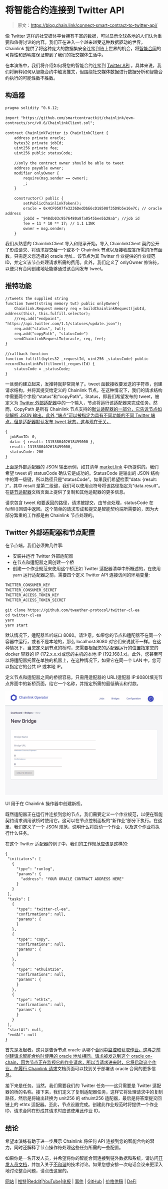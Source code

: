# 将智能合约连接到 Twitter API

> 原文：<https://blog.chain.link/connect-smart-contract-to-twitter-api/>

像 Twitter 这样的社交媒体平台拥有丰富的数据，可以显示全球各地的人们认为重要和值得讨论的内容。我们正在进入一个越来越受这种数据驱动的世界，Chainlink 提供了将这种庞大的数据集安全连接到链上世界的机会，将[智能合同](https://chain.link/education/smart-contracts)的可靠性和透明度保证带到了我们的社交媒体生活中。

在本演练中，我们将介绍如何将您的智能合约连接到 [Twitter API](https://developer.twitter.com/en/docs) 。具体来说，我们将解释如何从智能合约中触发推文，但围绕社交媒体数据进行数据分析和智能合约执行的可能性数不胜数。

## 构造器

```
pragma solidity ^0.6.12;

import "https://github.com/smartcontractkit/chainlink/evm-contracts/src/v0.6/ChainlinkClient.sol";

contract ChainlinkTwitter is ChainlinkClient {
    address private oracle;
    bytes32 private jobId;
    uint256 private fee;
    uint256 public statusCode;

    //only the contract owner should be able to tweet
    address payable owner;
    modifier onlyOwner {
        require(msg.sender == owner);
        _;
    }

    constructor() public {
    	setPublicChainlinkToken();
    	oracle = 0x4CF0507fe3236DedDbE6cD18508f35D9b5e16e7C; // oracle address
    	jobId = "948db03c9576480a8fa0545bee5b28ab"; //job id
    	fee = 11 * 10 ** 17; // 1.1 LINK
    	owner = msg.sender;
    }
```

我们从熟悉的 ChainlinkClient 导入和继承开始。导入 ChainlinkClient 契约公开了形成请求、将请求提交给一个或多个 Chainlink 节点以及接收应答所需的所有函数。只需定义您选择的 oracle 地址、该节点为其 Twitter 作业提供的作业规范 ID，并定义该节点处理请求所需的费用。此外，我们定义了 onlyOwner 修饰符，以便只有合同创建地址能够通过该合同发布 tweet。

## 推特功能

```
//tweets the supplied string
function tweet(string memory twt) public onlyOwner{
    Chainlink.Request memory req = buildChainlinkRequest(jobId, address(this), this.fulfill.selector);
    //req.add("endpoint", "https://api.twitter.com/1.1/statuses/update.json");
    req.add("status", twt);
    req.add("copyPath", "statusCode")
    sendChainlinkRequestTo(oracle, req, fee);
}

//callback function
function fulfill(bytes32 _requestId, uint256 _statusCode) public recordChainlinkFulfillment(_requestId) {
    statusCode = _statusCode;
}
```

一旦契约建立起来，发推特就非常简单了。tweet 函数接收要发送的字符串，创建请求结构，并将其提交给定义的 Chainlink 节点。在这种情况下，我们的请求结构中需要两个字段:“status”和“copyPath”。Status，即我们希望发布的 tweet，被定义为 [Twitter 外部适配器](https://market.link/adapters/9ebb251e-1d7c-433d-9835-d771996f5b9c)中的一个输入，节点将运行该适配器来完成任务。然而，CopyPath 是所有 Chainlink 节点支持的[默认适配器的一部分，它告诉节点如何解析 JSON 输出。此外,“端点”可以被指定为具有不同功能的不同 Twitter 端点，但是适配器默认发布 tweet 状态，这与现在无关。](https://docs.chain.link/docs/adapters)

```
{
  jobRunID: 0,
  data: { result: 1315380402618499000 },
  result: 1315380402618499000,
  statusCode: 200
}
```

上面是外部适配器的 JSON 输出示例，如其清单 [market.link](http://market.link/) 中所提供的。我们希望 tweet 的 statusCode 确认它是成功的。StatusCode 是输出的 JSON 结构中的第一级键，所以路径只是“statusCode”。如果我们希望检索“data: {result: }”，其中 result 是第二级键，我们可以使用点符号将该路径指定为“data.result”。在[链节适配器](https://docs.chain.link/docs/adapters)文档页面上提供了复制和其他适配器的更多信息。

请求包含 tweet 和要返回的路径，请求被提交，由节点处理，statusCode 在 fulfill()回调中返回。这个简单的请求形成和提交是智能契约端所需要的，因为大部分繁重的工作都是由 Chainlink 节点处理的。

## Twitter 外部适配器和节点配置

在节点端，我们必须做几件事:

*   安装并运行 Twitter 外部适配器
*   在节点和适配器之间创建一个桥
*   创建一个作业规范来使用这个桥正如 Twitter 适配器清单中所概述的，在使用 yarn 运行适配器之前，需要四个定义 Twitter API 连接访问的环境变量:

```
TWITTER_CONSUMER_KEY
TWITTER_CONSUMER_SECRET
TWITTER_ACCESS_TOKEN_KEY
TWITTER_ACCESS_TOKEN_SECRET

git clone https://github.com/tweether-protocol/twitter-cl-ea
cd twitter-cl-ea
yarn
yarn start
```

默认情况下，适配器监听端口 8080。请注意，如果您的节点和适配器不在同一个容器中运行，或者不是本地的，那么 localhost:8080 对它们来说就不一样。在这种情况下，当您定义到节点的桥时，您需要根据您的适配器运行的位置指定您的 docker 容器的 IP (172.x.x.x)或您的主机的本地 IP (192.168.1.x)。此外，您甚至可以将适配器托管在单独的机器上，在这种情况下，如果它在同一个 LAN 中，您可以指定它的公共 IP 或本地 IP。

定义节点和适配器之间的桥很容易。只需用适配器的 URL(适配器 IP:8080)填充节点界面中的新桥页面，给它一个名称，并指定所需的最低确认和付款。



![New Bridge page of node interface](img/dd238f5b57e90609c9dd20bcd7d21f51.png)

<figcaption id="caption-attachment-597" class="wp-caption-text">UI 用于在 Chainlink 操作器中创建新桥。</figcaption>





既然适配器正在运行并连接到您的节点，我们需要定义一个作业规范，以便在智能契约请求调用该桥时使用它。这可以在节点控制面板的“新作业”部分下执行。在这里，我们定义了一个 JSON 规范，说明什么将启动一个作业，以及这个作业将执行什么任务。

在这个 Twitter 适配器的例子中，我们的工作规范应该是这样的:

```
{
 "initiators": [
   {
     "type": "runlog",
     "params": {
       "address": "YOUR ORACLE CONTRACT ADDRESS HERE"
     }
   }
 ],
 "tasks": [
   {
     "type": "twitter-cl-ea",
     "confirmations": null,
     "params": {
     }
   },
   {
     "type": "copy",
     "confirmations": null,
     "params": {
     }
   },
   {
     "type": "ethuint256",
     "confirmations": null,
     "params": {
     }
   },
   {
     "type": "ethtx",
     "confirmations": null,
     "params": {
     }
   }
 ],
 "startAt": null,
 "endAt": null
}
```

首先是发起者。这只是告诉节点 oracle 从哪个[合同中监控和获取作业。这与之前创建请求智能合约时使用的 oracle 地址相同。请求被发送到这个 oracle on-chain，因为节点正在监视它的作业请求，所以当请求进来时，它将启动这个作业。在](https://chain.link/education/blockchain-oracles)[履行 Chainlink 请求](https://docs.chain.link/docs/fulfilling-requests)文档页面可以找到关于部署该 oracle 合同的更多信息。

接下来是任务。当然，我们需要我们的 Twitter 任务——这只需要是 Twitter 适配器的桥的名称。接下来，我们定义了复制适配器任务，这样它将处理请求中的复制路径，然后是将输出转换为 unit256 的 ethuint256 适配器，最后是将答案提交回链上的 ethtx 适配器。至此，节点设置完成。创建此作业规范时将提供一个作业 ID，请求合同在形成其请求时应该使用此作业 ID。

## 结论

希望本演练有助于进一步展示 Chainlink 将任何 API 连接到您的智能合约的潜力，同时还解释了节点操作符处理这些任务所需的一些配置。

如果你是一名开发人员，并希望将你的智能合同连接到链外数据和系统，请访问[开发人员文档](https://docs.chain.link/)，并加入关于[不和谐](https://discordapp.com/invite/aSK4zew)的技术讨论。如果您想安排一次电话会议来更深入地讨论整合问题，请点击这里的。

[网站](https://chain.link/) | [推特](https://twitter.com/chainlink)|[Reddit](https://www.reddit.com/r/Chainlink/)|[YouTube](https://www.youtube.com/channel/UCnjkrlqaWEBSnKZQ71gdyFA)|[电报](https://t.me/chainlinkofficial) | [事件](https://blog.chain.link/tag/events/) | [GitHub](https://github.com/smartcontractkit/chainlink) | [价格供稿](https://feeds.chain.link/) | [DeFi](https://defi.chain.link/)